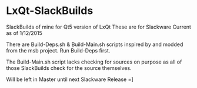 LxQt-SlackBuilds
=================

SlackBuilds of mine for Qt5 version of LxQt
These are for Slackware Current as of 1/12/2015

There are Build-Deps.sh & Build-Main.sh scripts inspired by and 
modded from the msb project. Run Build-Deps first.

The Build-Main.sh script lacks checking for sources on purpose as all
of those SlackBuilds check for the source themselves.

Will be left in Master until next Slackware Release =]


